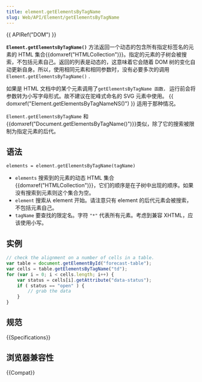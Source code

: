 ```yaml
---
title: element.getElementsByTagName
slug: Web/API/Element/getElementsByTagName
---
```


{{ APIRef("DOM") }}

**`Element.getElementsByTagName()`** 方法返回一个动态的包含所有指定标签名的元素的 HTML 集合{{domxref("HTMLCollection")}}。指定的元素的子树会被搜索，不包括元素自己。返回的列表是动态的，这意味着它会随着 DOM 树的变化自动更新自身。所以，使用相同元素和相同参数时，没有必要多次的调用`Element.getElementsByTagName()` .

如果是 HTML 文档中的某个元素调用了`getElementsByTagName 函数，` 运行前会将参数转为小写字母形式。故不建议在驼峰式命名的 SVG 元素中使用。 {{ domxref("Element.getElementsByTagNameNS()") }} 适用于那种情况。

`Element.getElementsByTagName` 和 {{domxref("Document.getElementsByTagName()")}}类似，除了它的搜索被限制为指定元素的后代。

## 语法

```plain
elements = element.getElementsByTagName(tagName)
```

- `elements` 搜索到的元素的动态 HTML 集合 {{domxref("HTMLCollection")}}，它们的顺序是在子树中出现的顺序。如果没有搜索到元素则这个集合为空。
- `element` 搜索从 element 开始。请注意只有 element 的后代元素会被搜索，不包括元素自己。
- `tagName` 要查找的限定名。字符 `"*"` 代表所有元素。考虑到兼容 XHTML，应该使用小写。

## 实例

```js
// check the alignment on a number of cells in a table.
var table = document.getElementById("forecast-table");
var cells = table.getElementsByTagName("td");
for (var i = 0; i < cells.length; i++) {
    var status = cells[i].getAttribute("data-status");
    if ( status == "open" ) {
        // grab the data
    }
}
```

## 规范

{{Specifications}}

## 浏览器兼容性

{{Compat}}
